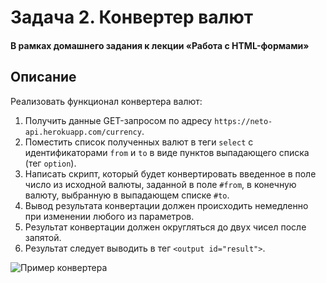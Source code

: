 # Задача 2. Конвертер валют

#### В рамках домашнего задания к лекции «Работа с HTML-формами»

## Описание

Реализовать функционал конвертера валют:

1. Получить данные GET-запросом по адресу `https://neto-api.herokuapp.com/currency`.
2. Поместить список полученных валют в теги `select` с идентификаторами `from` и `to` в виде пунктов выпадающего списка (тег `option`).
3. Написать скрипт, который будет конвертировать введенное в поле число из исходной валюты, заданной в поле `#from`, в конечную валюту, выбранную в выпадающем списке `#to`.
4. Вывод результата конвертации должен происходить немедленно при изменении любого из параметров.
5. Результат конвертации должен округляться до двух чисел после запятой.
6. Результат следует выводить в тег `<output id="result">`.

![Пример конвертера](./res/currency-converter.png)

